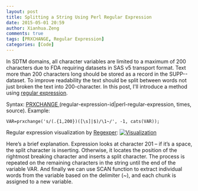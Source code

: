 ```yaml
---
layout: post
title: Splitting a String Using Perl Regular Expression
date: 2015-05-01 20:59
author: Xianhua.Zeng
comments: true
tags: [PRXCHANGE, Regular Expression]
categories: [Code]
---
```

In SDTM domains, all character variables are limited to a maximum of 200 characters due to FDA requiring datasets in SAS v5 transport format. Text more than 200 characters long should be stored as a record in the SUPP--dataset. To improve readability the text should be split between words not just broken the text into 200-character. In this post, I'll introduce a method using <span style="text-decoration: underline;"><a href="https://en.wikipedia.org/wiki/Regular_expression" target="_blank">regular expression</a></span>.<!--more-->

Syntax: <a href="http://support.sas.com/documentation/cdl/en/lefunctionsref/63354/HTML/default/n0r8h2fa8djqf1n1cnenrvm573br.htm" target="_blank"><span style="text-decoration: underline;">PRXCHANGE</span> </a>(regular-expression-id|perl-regular-expression, times, source). Example:
<pre><code>VAR=prxchange('s/(.{1,200})([\s]|$)/\1~/', -1, cats(VAR));</code></pre>
Regular expression visualization by <a href="http://www.regexper.com/" target="_blank"><span style="text-decoration: underline;">Regexper</span></a>:
<a href="http://www.xianhuazeng.com/en/wp-content/uploads/2015/05/Visualization.jpg"><img class="aligncenter size-full wp-image-570" src="http://www.xianhuazeng.com/en/wp-content/uploads/2015/05/Visualization.jpg" alt="Visualization" /></a>

Here’s a brief explanation. Expression looks at character 201 – if it’s a space, the split character is inserting. Otherwise, it locates the position of the rightmost breaking character and inserts a split character. The process is repeated on the remaining characters in the string until the end of the variable VAR. And finally we can use SCAN function to extract individual words from the variable based on the delimiter (~), and each chunk is assigned to a new variable.
